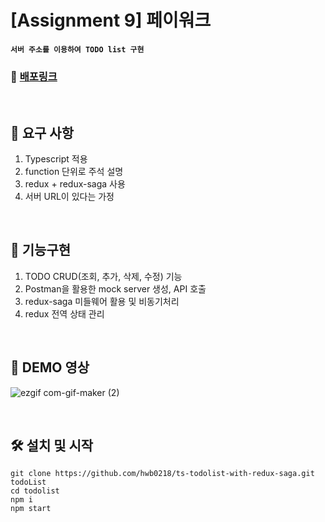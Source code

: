 # [Assignment 9] 페이워크
__`서버 주소를 이용하여 TODO list 구현 `__
### 🔗 [배포링크](https://paywork-todo-hwb0218.netlify.app/)

</br>

## 📌 요구 사항
1. Typescript 적용
2. function 단위로 주석 설명
3. redux + redux-saga 사용
4. 서버 URL이 있다는 가정

</br>

## 📌 기능구현
1. TODO CRUD(조회, 추가, 삭제, 수정) 기능
2. Postman을 활용한 mock server 생성, API 호출
3. redux-saga 미들웨어 활용 및 비동기처리
4. redux 전역 상태 관리

</br>

## 🎥 DEMO 영상
 ![ezgif com-gif-maker (2)](https://user-images.githubusercontent.com/52212226/131747303-99216e53-07b7-443f-bd4a-554e2a1e97fd.gif)

</br>

## 🛠 설치 및 시작
```shell
git clone https://github.com/hwb0218/ts-todolist-with-redux-saga.git todoList
cd todolist
npm i
npm start
```

